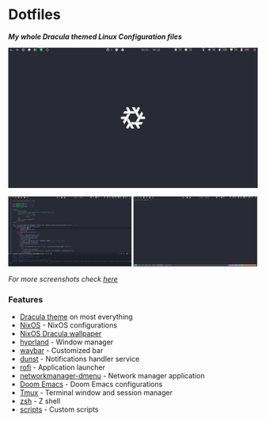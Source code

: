 # Dotfiles
_**My whole Dracula themed Linux Configuration files**_

![](screenshots/empty-window.png)

<img width="49.5%" src="screenshots/emacs.png"/> <img width="49.5%" src="screenshots/terminal.png"/>

_For more screenshots check [here](screenshots)_

### Features

- [Dracula theme](https://draculatheme.com) on most everything
- [NixOS](https://nixos.org/) - NixOS configurations
- [NixOS Dracula wallpaper](background.jpg)
- [hyprland](https://hyprland.org/) - Window manager
- [waybar](https://github.com/Alexays/Waybar) - Customized bar
- [dunst](https://github.com/dunst-project/dunst) - Notifications handler service
- [rofi](https://github.com/davatorium/rofi) - Application launcher
- [networkmanager-dmenu](https://github.com/firecat53/networkmanager-dmenu) - Network manager application 
- [Doom Emacs](https://github.com/hlissner/doom-emacs) - Doom Emacs configurations 
- [Tmux](https://github.com/tmux/tmux/wiki) - Terminal window and session manager
- [zsh](https://ohmyz.sh/) - Z shell
- [scripts](scripts) - Custom scripts

